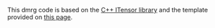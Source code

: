 This dmrg code is based on the [C++ ITensor library](https://github.com/ITensor/ITensor) and the template provided on [this page](http://itensor.org/docs.cgi?vers=cppv3&page=formulas/2d_dmrg).
